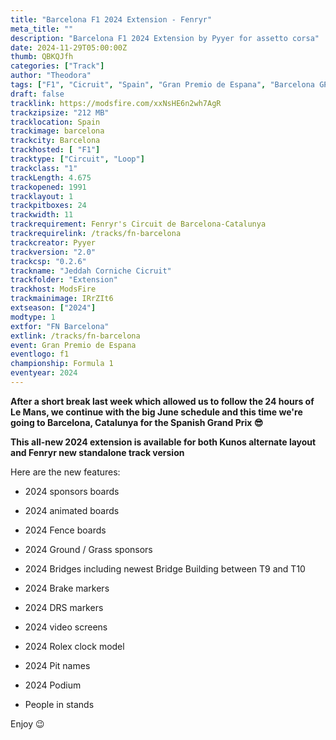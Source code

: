 ```yaml
---
title: "Barcelona F1 2024 Extension - Fenryr"
meta_title: ""
description: "Barcelona F1 2024 Extension by Pyyer for assetto corsa"
date: 2024-11-29T05:00:00Z
thumb: QBKQJfh
categories: ["Track"]
author: "Theodora"
tags: ["F1", "Cicruit", "Spain", "Gran Premio de Espana", "Barcelona GP", "Loop", "F1 2024", "2024"]
draft: false
tracklink: https://modsfire.com/xxNsHE6n2wh7AgR
trackzipsize: "212 MB"
tracklocation: Spain
trackimage: barcelona
trackcity: Barcelona
trackhosted: [ "F1"]
tracktype: ["Circuit", "Loop"]
trackclass: "1" 
trackLength: 4.675
trackopened: 1991
tracklayout: 1
trackpitboxes: 24
trackwidth: 11
trackrequirement: Fenryr's Circuit de Barcelona-Catalunya
trackrequirelink: /tracks/fn-barcelona
trackcreator: Pyyer
trackversion: "2.0"
trackcsp: "0.2.6"
trackname: "Jeddah Corniche Cicruit"
trackfolder: "Extension"
trackhost: ModsFire
trackmainimage: IRrZIt6
extseason: ["2024"]
modtype: 1
extfor: "FN Barcelona"
extlink: /tracks/fn-barcelona
event: Gran Premio de Espana
eventlogo: f1
championship: Formula 1
eventyear: 2024
---
```


**After a short break last week which allowed us to follow the 24 hours of Le Mans, we continue with the big June schedule and this time we're going to Barcelona, Catalunya for the Spanish Grand Prix 😎**

**This all-new 2024 extension is available for both Kunos alternate layout and Fenryr new standalone track version**

Here are the new features:

- 2024 sponsors boards

- 2024 animated boards

- 2024 Fence boards

- 2024 Ground / Grass sponsors

- 2024 Bridges including newest Bridge Building between T9 and T10

- 2024 Brake markers

- 2024 DRS markers

- 2024 video screens

- 2024 Rolex clock model

- 2024 Pit names

- 2024 Podium

- People in stands

Enjoy 😉

